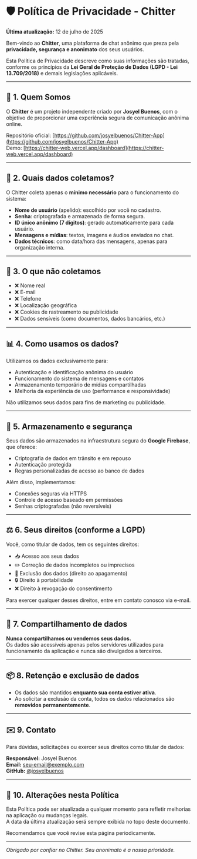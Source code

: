 # 🛡️ Política de Privacidade - Chitter

**Última atualização:** 12 de julho de 2025

Bem-vindo ao **Chitter**, uma plataforma de chat anônimo que preza pela **privacidade, segurança e anonimato** dos seus usuários.

Esta Política de Privacidade descreve como suas informações são tratadas, conforme os princípios da **Lei Geral de Proteção de Dados (LGPD - Lei 13.709/2018)** e demais legislações aplicáveis.

---

## 📌 1. Quem Somos

O **Chitter** é um projeto independente criado por **Josyel Buenos**, com o objetivo de proporcionar uma experiência segura de comunicação anônima online.

Repositório oficial: [https://github.com/josyelbuenos/Chitter-App](https://github.com/josyelbuenos/Chitter-App)  
Demo: [https://chitter-web.vercel.app/dashboard](https://chitter-web.vercel.app/dashboard)

---

## 🔐 2. Quais dados coletamos?

O Chitter coleta apenas o **mínimo necessário** para o funcionamento do sistema:

- **Nome de usuário** (apelido): escolhido por você no cadastro.
- **Senha**: criptografada e armazenada de forma segura.
- **ID único anônimo (7 dígitos)**: gerado automaticamente para cada usuário.
- **Mensagens e mídias**: textos, imagens e áudios enviados no chat.
- **Dados técnicos**: como data/hora das mensagens, apenas para organização interna.

---

## 🚫 3. O que **não coletamos**

- ❌ Nome real
- ❌ E-mail
- ❌ Telefone
- ❌ Localização geográfica
- ❌ Cookies de rastreamento ou publicidade
- ❌ Dados sensíveis (como documentos, dados bancários, etc.)

---

## 📊 4. Como usamos os dados?

Utilizamos os dados exclusivamente para:

- Autenticação e identificação anônima do usuário
- Funcionamento do sistema de mensagens e contatos
- Armazenamento temporário de mídias compartilhadas
- Melhoria da experiência de uso (performance e responsividade)

Não utilizamos seus dados para fins de marketing ou publicidade.

---

## 🔐 5. Armazenamento e segurança

Seus dados são armazenados na infraestrutura segura do **Google Firebase**, que oferece:

- Criptografia de dados em trânsito e em repouso
- Autenticação protegida
- Regras personalizadas de acesso ao banco de dados

Além disso, implementamos:

- Conexões seguras via HTTPS
- Controle de acesso baseado em permissões
- Senhas criptografadas (não reversíveis)

---

## ⚖️ 6. Seus direitos (conforme a LGPD)

Você, como titular de dados, tem os seguintes direitos:

- 📥 Acesso aos seus dados
- ✏️ Correção de dados incompletos ou imprecisos
- 🧹 Exclusão dos dados (direito ao apagamento)
- 🔒 Direito à portabilidade
- ❌ Direito à revogação do consentimento

Para exercer qualquer desses direitos, entre em contato conosco via e-mail.

---

## 👥 7. Compartilhamento de dados

**Nunca compartilhamos ou vendemos seus dados.**  
Os dados são acessíveis apenas pelos servidores utilizados para funcionamento da aplicação e nunca são divulgados a terceiros.

---

## 📦 8. Retenção e exclusão de dados

- Os dados são mantidos **enquanto sua conta estiver ativa**.
- Ao solicitar a exclusão da conta, todos os dados relacionados são **removidos permanentemente**.

---

## ✉️ 9. Contato

Para dúvidas, solicitações ou exercer seus direitos como titular de dados:

**Responsável:** Josyel Buenos  
**Email:** [seu-email@exemplo.com](mailto:josyelbuenos.dev@gmail.com)  
**GitHub:** [@josyelbuenos](https://github.com/josyelbuenos)

---

## 🔄 10. Alterações nesta Política

Esta Política pode ser atualizada a qualquer momento para refletir melhorias na aplicação ou mudanças legais.  
A data da última atualização será sempre exibida no topo deste documento.

Recomendamos que você revise esta página periodicamente.

---

*Obrigado por confiar no Chitter. Seu anonimato é a nossa prioridade.*
